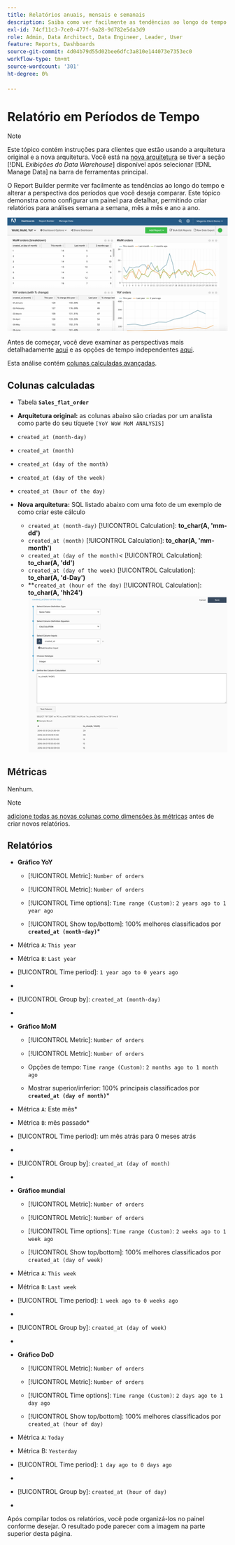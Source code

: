 ```yaml
---
title: Relatórios anuais, mensais e semanais
description: Saiba como ver facilmente as tendências ao longo do tempo e alterar a perspectiva de períodos que você pode querer comparar.
exl-id: 74cf11c3-7ce0-477f-9a28-9d782e5da3d9
role: Admin, Data Architect, Data Engineer, Leader, User
feature: Reports, Dashboards
source-git-commit: 4d04b79d55d02bee6dfc3a810e144073e7353ec0
workflow-type: tm+mt
source-wordcount: '301'
ht-degree: 0%

---
```


# Relatório em Períodos de Tempo

>[!NOTE]
>
>Este tópico contém instruções para clientes que estão usando a arquitetura original e a nova arquitetura. Você está na [nova arquitetura](../../administrator/account-management/new-architecture.md) se tiver a seção [!DNL _Exibições do Data Warehouse_] disponível após selecionar [!DNL Manage Data] na barra de ferramentas principal.

O Report Builder permite ver facilmente as tendências ao longo do tempo e alterar a perspectiva dos períodos que você deseja comparar. Este tópico demonstra como configurar um painel para detalhar, permitindo criar relatórios para análises semana a semana, mês a mês e ano a ano.

![Painel que mostra comparações entre semanas, meses e anos](../../assets/Wow__mom__yoy.png)

Antes de começar, você deve examinar as perspectivas mais detalhadamente [aqui](../../tutorials/using-visual-report-builder.md) e as opções de tempo independentes [aqui](../../tutorials/time-options-visual-rpt-bldr.md).

Esta análise contém [colunas calculadas avançadas](../data-warehouse-mgr/adv-calc-columns.md).

## Colunas calculadas

* Tabela **`Sales_flat_order`**
* **Arquitetura original:** as colunas abaixo são criadas por um analista como parte do seu tíquete `[YoY WoW MoM ANALYSIS]`
* `created_at (month-day)`
* `created_at (month)`
* `created_at (day of the month)`
* `created_at (day of the week)`
* `created_at (hour of the day)`

* **Nova arquitetura:** SQL listado abaixo com uma foto de um exemplo de como criar este cálculo
   * `created_at (month-day)` [!UICONTROL Calculation]: **to_char(A, &#39;mm-dd&#39;)**
   * `created_at (month)` [!UICONTROL Calculation]: **to_char(A, &#39;mm-month&#39;)**
   * `created_at (day of the month)`&lt; [!UICONTROL Calculation]: **to_char(A, &#39;dd&#39;)**
   * `created_at (day of the week)` [!UICONTROL Calculation]: **to_char(A, &#39;d-Day&#39;)**
   * **`created_at (hour of the day)` [!UICONTROL Calculation]: **to_char(A, &#39;hh24&#39;)**
     ![Criar interface de coluna calculada no Data Warehouse Manager](../../assets/new-arch-create-calc.png)

## Métricas

Nenhum.

>[!NOTE]
>
>[adicione todas as novas colunas como dimensões às métricas](../data-warehouse-mgr/manage-data-dimensions-metrics.md) antes de criar novos relatórios.

## Relatórios

* **Gráfico YoY**
   * [!UICONTROL Metric]: `Number of orders`

   * [!UICONTROL Metric]: `Number of orders`
   * [!UICONTROL Time options]: `Time range (Custom)`: `2 years ago to 1 year ago`

   * [!UICONTROL Show top/bottom]: 100% melhores classificados por **`created_at (month-day)`***

* Métrica `A`: `This year`
* Métrica `B`: `Last year`
* [!UICONTROL Time period]: `1 year ago to 0 years ago`
* 
  [!UICONTROL Interval]: `None`
* [!UICONTROL Group by]: `created_at (month-day)`
* 
  [!UICONTROL Chart Type]: `Line`

* **Gráfico MoM**
   * [!UICONTROL Metric]: `Number of orders`

   * [!UICONTROL Metric]: `Number of orders`
   * Opções de tempo: `Time range (Custom)`: `2 months ago to 1 month ago`

   * Mostrar superior/inferior: 100% principais classificados por **`created_at (day of month)`***

* Métrica `A`: Este mês*
* Métrica `B`: mês passado*
* [!UICONTROL Time period]: um mês atrás para 0 meses atrás
* 
  [!UICONTROL Interval]: None
* [!UICONTROL Group by]: `created_at (day of month)`
* 
  [!UICONTROL Chart Type]: Line

* **Gráfico mundial**
   * [!UICONTROL Metric]: `Number of orders`

   * [!UICONTROL Metric]: `Number of orders`
   * [!UICONTROL Time options]: `Time range (Custom)`: `2 weeks ago to 1 week ago`

   * [!UICONTROL Show top/bottom]: 100% melhores classificados por `created_at (day of week)`

* Métrica `A`: `This week`
* Métrica `B`: `Last week`
* [!UICONTROL Time period]: `1 week ago to 0 weeks ago`
* 
  [!UICONTROL Interval]: `None`
* [!UICONTROL Group by]: `created_at (day of week)`
* 
  [!UICONTROL Chart Type]: `Line`

* **Gráfico DoD**
   * [!UICONTROL Metric]: `Number of orders`

   * [!UICONTROL Metric]: `Number of orders`
   * [!UICONTROL Time options]: `Time range (Custom)`: `2 days ago to 1 day ago`

   * [!UICONTROL Show top/bottom]: 100% melhores classificados por `created_at (hour of day)`

* Métrica `A`: `Today`
* Métrica B: `Yesterday`
* [!UICONTROL Time period]: `1 day ago to 0 days ago`
* 
  [!UICONTROL Interval]: `None`
* [!UICONTROL Group by]: `created_at (hour of day)`
* 
  [!UICONTROL Chart Type]: `Line`

Após compilar todos os relatórios, você pode organizá-los no painel conforme desejar. O resultado pode parecer com a imagem na parte superior desta página.
